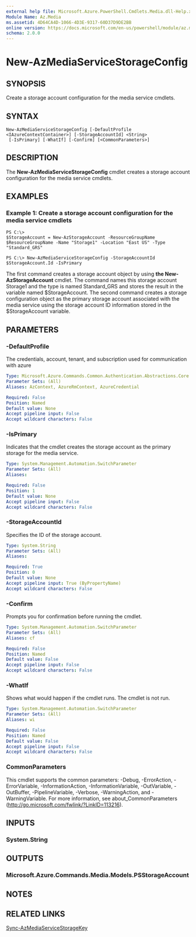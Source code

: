```yaml
---
external help file: Microsoft.Azure.PowerShell.Cmdlets.Media.dll-Help.xml
Module Name: Az.Media
ms.assetid: 4D64CA4D-1066-4D3E-9317-60D37D9DE2BB
online version: https://docs.microsoft.com/en-us/powershell/module/az.media/new-azmediaservicestorageconfig
schema: 2.0.0
---
```


# New-AzMediaServiceStorageConfig

## SYNOPSIS
Create a storage account configuration for the media service cmdlets.

## SYNTAX

```
New-AzMediaServiceStorageConfig [-DefaultProfile <IAzureContextContainer>] [-StorageAccountId] <String>
 [-IsPrimary] [-WhatIf] [-Confirm] [<CommonParameters>]
```

## DESCRIPTION
The **New-AzMediaServiceStorageConfig** cmdlet creates a storage account configuration for the media service cmdlets.

## EXAMPLES

### Example 1: Create a storage account configuration for the media service cmdlets
```
PS C:\>
$StorageAccount = New-AzStorageAccount -ResourceGroupName $ResourceGroupName -Name "Storage1" -Location "East US" -Type "Standard_GRS"

PS C:\> New-AzMediaServiceStorageConfig -StorageAccountId $StorageAccount.Id -IsPrimary
```

The first command creates a storage account object by using **the New-AzStorageAccount** cmdlet.
The command names this storage account Storage1 and the type is named Standard_GRS and stores the result in the variable named $StorageAccount.
The second command creates a storage configuration object as the primary storage account associated with the media service using the storage account ID information stored in the $StorageAccount variable.

## PARAMETERS

### -DefaultProfile
The credentials, account, tenant, and subscription used for communication with azure

```yaml
Type: Microsoft.Azure.Commands.Common.Authentication.Abstractions.Core.IAzureContextContainer
Parameter Sets: (All)
Aliases: AzContext, AzureRmContext, AzureCredential

Required: False
Position: Named
Default value: None
Accept pipeline input: False
Accept wildcard characters: False
```

### -IsPrimary
Indicates that the cmdlet creates the storage account as the primary storage for the media service.

```yaml
Type: System.Management.Automation.SwitchParameter
Parameter Sets: (All)
Aliases:

Required: False
Position: 1
Default value: None
Accept pipeline input: False
Accept wildcard characters: False
```

### -StorageAccountId
Specifies the ID of the storage account.

```yaml
Type: System.String
Parameter Sets: (All)
Aliases:

Required: True
Position: 0
Default value: None
Accept pipeline input: True (ByPropertyName)
Accept wildcard characters: False
```

### -Confirm
Prompts you for confirmation before running the cmdlet.

```yaml
Type: System.Management.Automation.SwitchParameter
Parameter Sets: (All)
Aliases: cf

Required: False
Position: Named
Default value: False
Accept pipeline input: False
Accept wildcard characters: False
```

### -WhatIf
Shows what would happen if the cmdlet runs.
The cmdlet is not run.

```yaml
Type: System.Management.Automation.SwitchParameter
Parameter Sets: (All)
Aliases: wi

Required: False
Position: Named
Default value: False
Accept pipeline input: False
Accept wildcard characters: False
```

### CommonParameters
This cmdlet supports the common parameters: -Debug, -ErrorAction, -ErrorVariable, -InformationAction, -InformationVariable, -OutVariable, -OutBuffer, -PipelineVariable, -Verbose, -WarningAction, and -WarningVariable. For more information, see about_CommonParameters (http://go.microsoft.com/fwlink/?LinkID=113216).

## INPUTS

### System.String

## OUTPUTS

### Microsoft.Azure.Commands.Media.Models.PSStorageAccount

## NOTES

## RELATED LINKS

[Sync-AzMediaServiceStorageKey](./Sync-AzMediaServiceStorageKey.md)


